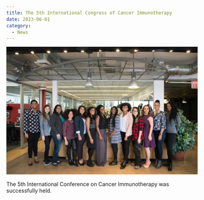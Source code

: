 ```yaml
---
title: The 5th International Congress of Cancer Immunotherapy
date: 2023-06-01
category:
  - News
---
```


![Group photo](/assets/image/groupphoto.jpg)

The 5th International Conference on Cancer Immunotherapy was successfully held.